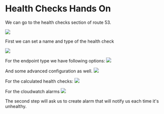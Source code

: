 # Health Checks Hands On

We can go to the health checks section of route 53.

![](2022-02-08-07-01-20.png)

First we can set a name and type of the health check

![](2022-02-08-07-02-12.png)

For the endpoint type we have following options:
![](2022-02-08-07-02-35.png)

And some advanced configuration as well.
![](2022-02-08-07-03-25.png)

For the calculated health checks:
![](2022-02-08-07-02-46.png)

For the cloudwatch alarms
![](2022-02-08-07-02-58.png)

The second step will ask us to create alarm that will notify us each time it's unhealthy.